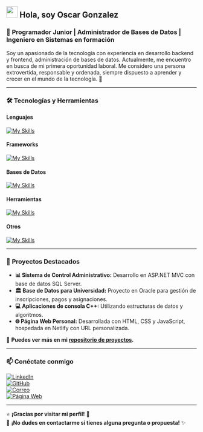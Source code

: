 ## <img src="https://media.giphy.com/media/hvRJCLFzcasrR4ia7z/giphy.gif" width="30px"> Hola, soy Oscar Gonzalez
### 🚀 **Programador Junior** | **Administrador de Bases de Datos** | **Ingeniero en Sistemas en formación**  

Soy un apasionado de la tecnología con experiencia en desarrollo backend y frontend, administración de bases de datos. Actualmente, me encuentro en busca de mi primera oportunidad laboral. Me considero una persona extrovertida, responsable y ordenada, siempre dispuesto a aprender y crecer en el mundo de la tecnología. 🌱

---

### 🛠️ **Tecnologías y Herramientas**

#### **Lenguajes**  
[![My Skills](https://skillicons.dev/icons?i=cpp,cs,java,js)](https://skillicons.dev)  

#### **Frameworks**  
[![My Skills](https://skillicons.dev/icons?i=dotnet,bootstrap,react)](https://skillicons.dev)  

#### **Bases de Datos**  
[![My Skills](https://skillicons.dev/icons?i=mysql,mongodb)](https://skillicons.dev)  

#### **Herramientas**  
[![My Skills](https://skillicons.dev/icons?i=git,github,postman,vscode)](https://skillicons.dev)  

#### **Otros**  
[![My Skills](https://skillicons.dev/icons?i=html,css)](https://skillicons.dev)  

---

### 📌 **Proyectos Destacados**

- **📊 Sistema de Control Administrativo:** Desarrollo en ASP.NET MVC con base de datos SQL Server.  
- **🏛️ Base de Datos para Universidad:** Proyecto en Oracle para gestión de inscripciones, pagos y asignaciones.  
- **💻 Aplicaciones de consola C++:** Utilizando estructuras de datos y algoritmos.  
- **🌐 Página Web Personal:** Desarrollada con HTML, CSS y JavaScript, hospedada en Netlify con URL personalizada.  

🔗 **Puedes ver más en mi [repositorio de proyectos](https://github.com/ogonzalez-2021370).**

---

### 📫 **Conéctate conmigo**

[![LinkedIn](https://img.shields.io/badge/LinkedIn-0077B5?style=for-the-badge&logo=linkedin&logoColor=white)](https://www.linkedin.com/in/oscar-ren%C3%A9-gonzalez/)  
[![GitHub](https://img.shields.io/badge/GitHub-181717?style=for-the-badge&logo=github&logoColor=white)](https://github.com/ogonzalez-2021370)  
[![Correo](https://img.shields.io/badge/Gmail-D14836?style=for-the-badge&logo=gmail&logoColor=white)](mailto:gonzalezoscar.r28@gmail.com)  
[![Página Web](https://img.shields.io/badge/Web-oscargonzalez.netlify.app-4285F4?style=for-the-badge&logo=google-chrome&logoColor=white)](https://oscargonzalez.netlify.app)   

---

⭐ **¡Gracias por visitar mi perfil!** 🚀  
🌟 **¡No dudes en contactarme si tienes alguna pregunta o propuesta!** ✨
